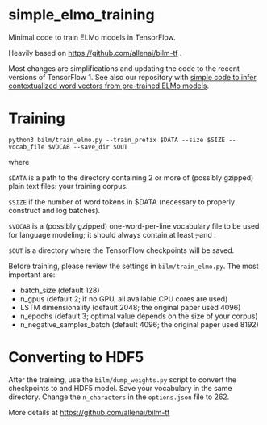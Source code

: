 # simple_elmo_training
Minimal code to train ELMo models in TensorFlow.

Heavily based on https://github.com/allenai/bilm-tf .

Most changes are simplifications and updating the code to the recent versions of TensorFlow 1.
See also our repository with [simple code to infer contextualized word vectors from pre-trained ELMo models](https://github.com/ltgoslo/simple_elmo).

# Training

`python3 bilm/train_elmo.py --train_prefix $DATA --size $SIZE --vocab_file $VOCAB --save_dir $OUT`

where

`$DATA` is a path to the directory containing 2 or more of (possibly gzipped) plain text files: your training corpus.

`$SIZE` if the number of word tokens in $DATA (necessary to properly construct and log batches).

`$VOCAB` is a (possibly gzipped) one-word-per-line vocabulary file to be used for language modeling; it should always contain at least <S>, </S> and <UNK>.

`$OUT` is a directory where the TensorFlow checkpoints will be saved.


Before training, please review the settings in `bilm/train_elmo.py`. The most important are:
- batch_size (default 128)
- n_gpus (default 2; if no GPU, all available CPU cores are used)
- LSTM dimensionality (default 2048; the original paper used 4096)
- n_epochs (default 3; optimal value depends on the size of your corpus)
- n_negative_samples_batch (default 4096; the original paper used 8192)

# Converting to HDF5

After the training, use the `bilm/dump_weights.py` script to convert the checkpoints to and HDF5 model.
Save your vocabulary in the same directory. Change the `n_characters` in the `options.json` file to 262.

More details at https://github.com/allenai/bilm-tf

